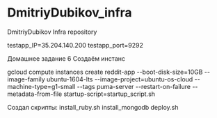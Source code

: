 # DmitriyDubikov_infra
DmitriyDubikov Infra repository

testapp_IP=35.204.140.200
testapp_port=9292

Домашнее задание 6
Создаём инстанс

gcloud compute instances create reddit-app
 --boot-disk-size=10GB
 --image-family ubuntu-1604-lts
 --image-project=ubuntu-os-cloud
 --machine-type=g1-small
 --tags puma-server
 --restart-on-failure
 --metadata-from-file startup-script=startup_script.sh

Создал скрипты:
install_ruby.sh
install_mongodb
deploy.sh
